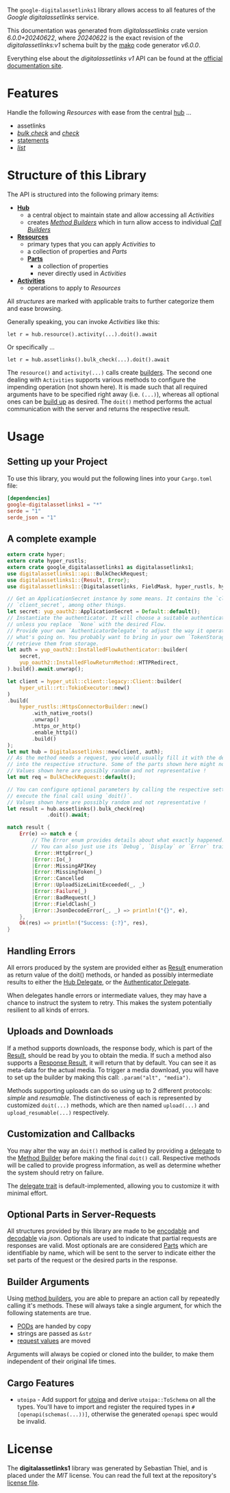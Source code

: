 <!---
DO NOT EDIT !
This file was generated automatically from 'src/generator/templates/api/README.md.mako'
DO NOT EDIT !
-->
The `google-digitalassetlinks1` library allows access to all features of the *Google digitalassetlinks* service.

This documentation was generated from *digitalassetlinks* crate version *6.0.0+20240622*, where *20240622* is the exact revision of the *digitalassetlinks:v1* schema built by the [mako](http://www.makotemplates.org/) code generator *v6.0.0*.

Everything else about the *digitalassetlinks* *v1* API can be found at the
[official documentation site](https://developers.google.com/digital-asset-links/).
# Features

Handle the following *Resources* with ease from the central [hub](https://docs.rs/google-digitalassetlinks1/6.0.0+20240622/google_digitalassetlinks1/Digitalassetlinks) ...

* assetlinks
 * [*bulk check*](https://docs.rs/google-digitalassetlinks1/6.0.0+20240622/google_digitalassetlinks1/api::AssetlinkBulkCheckCall) and [*check*](https://docs.rs/google-digitalassetlinks1/6.0.0+20240622/google_digitalassetlinks1/api::AssetlinkCheckCall)
* [statements](https://docs.rs/google-digitalassetlinks1/6.0.0+20240622/google_digitalassetlinks1/api::Statement)
 * [*list*](https://docs.rs/google-digitalassetlinks1/6.0.0+20240622/google_digitalassetlinks1/api::StatementListCall)




# Structure of this Library

The API is structured into the following primary items:

* **[Hub](https://docs.rs/google-digitalassetlinks1/6.0.0+20240622/google_digitalassetlinks1/Digitalassetlinks)**
    * a central object to maintain state and allow accessing all *Activities*
    * creates [*Method Builders*](https://docs.rs/google-digitalassetlinks1/6.0.0+20240622/google_digitalassetlinks1/common::MethodsBuilder) which in turn
      allow access to individual [*Call Builders*](https://docs.rs/google-digitalassetlinks1/6.0.0+20240622/google_digitalassetlinks1/common::CallBuilder)
* **[Resources](https://docs.rs/google-digitalassetlinks1/6.0.0+20240622/google_digitalassetlinks1/common::Resource)**
    * primary types that you can apply *Activities* to
    * a collection of properties and *Parts*
    * **[Parts](https://docs.rs/google-digitalassetlinks1/6.0.0+20240622/google_digitalassetlinks1/common::Part)**
        * a collection of properties
        * never directly used in *Activities*
* **[Activities](https://docs.rs/google-digitalassetlinks1/6.0.0+20240622/google_digitalassetlinks1/common::CallBuilder)**
    * operations to apply to *Resources*

All *structures* are marked with applicable traits to further categorize them and ease browsing.

Generally speaking, you can invoke *Activities* like this:

```Rust,ignore
let r = hub.resource().activity(...).doit().await
```

Or specifically ...

```ignore
let r = hub.assetlinks().bulk_check(...).doit().await
```

The `resource()` and `activity(...)` calls create [builders][builder-pattern]. The second one dealing with `Activities`
supports various methods to configure the impending operation (not shown here). It is made such that all required arguments have to be
specified right away (i.e. `(...)`), whereas all optional ones can be [build up][builder-pattern] as desired.
The `doit()` method performs the actual communication with the server and returns the respective result.

# Usage

## Setting up your Project

To use this library, you would put the following lines into your `Cargo.toml` file:

```toml
[dependencies]
google-digitalassetlinks1 = "*"
serde = "1"
serde_json = "1"
```

## A complete example

```Rust
extern crate hyper;
extern crate hyper_rustls;
extern crate google_digitalassetlinks1 as digitalassetlinks1;
use digitalassetlinks1::api::BulkCheckRequest;
use digitalassetlinks1::{Result, Error};
use digitalassetlinks1::{Digitalassetlinks, FieldMask, hyper_rustls, hyper_util, yup_oauth2};

// Get an ApplicationSecret instance by some means. It contains the `client_id` and
// `client_secret`, among other things.
let secret: yup_oauth2::ApplicationSecret = Default::default();
// Instantiate the authenticator. It will choose a suitable authentication flow for you,
// unless you replace  `None` with the desired Flow.
// Provide your own `AuthenticatorDelegate` to adjust the way it operates and get feedback about
// what's going on. You probably want to bring in your own `TokenStorage` to persist tokens and
// retrieve them from storage.
let auth = yup_oauth2::InstalledFlowAuthenticator::builder(
    secret,
    yup_oauth2::InstalledFlowReturnMethod::HTTPRedirect,
).build().await.unwrap();

let client = hyper_util::client::legacy::Client::builder(
    hyper_util::rt::TokioExecutor::new()
)
.build(
    hyper_rustls::HttpsConnectorBuilder::new()
        .with_native_roots()
        .unwrap()
        .https_or_http()
        .enable_http1()
        .build()
);
let mut hub = Digitalassetlinks::new(client, auth);
// As the method needs a request, you would usually fill it with the desired information
// into the respective structure. Some of the parts shown here might not be applicable !
// Values shown here are possibly random and not representative !
let mut req = BulkCheckRequest::default();

// You can configure optional parameters by calling the respective setters at will, and
// execute the final call using `doit()`.
// Values shown here are possibly random and not representative !
let result = hub.assetlinks().bulk_check(req)
             .doit().await;

match result {
    Err(e) => match e {
        // The Error enum provides details about what exactly happened.
        // You can also just use its `Debug`, `Display` or `Error` traits
         Error::HttpError(_)
        |Error::Io(_)
        |Error::MissingAPIKey
        |Error::MissingToken(_)
        |Error::Cancelled
        |Error::UploadSizeLimitExceeded(_, _)
        |Error::Failure(_)
        |Error::BadRequest(_)
        |Error::FieldClash(_)
        |Error::JsonDecodeError(_, _) => println!("{}", e),
    },
    Ok(res) => println!("Success: {:?}", res),
}

```
## Handling Errors

All errors produced by the system are provided either as [Result](https://docs.rs/google-digitalassetlinks1/6.0.0+20240622/google_digitalassetlinks1/common::Result) enumeration as return value of
the doit() methods, or handed as possibly intermediate results to either the
[Hub Delegate](https://docs.rs/google-digitalassetlinks1/6.0.0+20240622/google_digitalassetlinks1/common::Delegate), or the [Authenticator Delegate](https://docs.rs/yup-oauth2/*/yup_oauth2/trait.AuthenticatorDelegate.html).

When delegates handle errors or intermediate values, they may have a chance to instruct the system to retry. This
makes the system potentially resilient to all kinds of errors.

## Uploads and Downloads
If a method supports downloads, the response body, which is part of the [Result](https://docs.rs/google-digitalassetlinks1/6.0.0+20240622/google_digitalassetlinks1/common::Result), should be
read by you to obtain the media.
If such a method also supports a [Response Result](https://docs.rs/google-digitalassetlinks1/6.0.0+20240622/google_digitalassetlinks1/common::ResponseResult), it will return that by default.
You can see it as meta-data for the actual media. To trigger a media download, you will have to set up the builder by making
this call: `.param("alt", "media")`.

Methods supporting uploads can do so using up to 2 different protocols:
*simple* and *resumable*. The distinctiveness of each is represented by customized
`doit(...)` methods, which are then named `upload(...)` and `upload_resumable(...)` respectively.

## Customization and Callbacks

You may alter the way an `doit()` method is called by providing a [delegate](https://docs.rs/google-digitalassetlinks1/6.0.0+20240622/google_digitalassetlinks1/common::Delegate) to the
[Method Builder](https://docs.rs/google-digitalassetlinks1/6.0.0+20240622/google_digitalassetlinks1/common::CallBuilder) before making the final `doit()` call.
Respective methods will be called to provide progress information, as well as determine whether the system should
retry on failure.

The [delegate trait](https://docs.rs/google-digitalassetlinks1/6.0.0+20240622/google_digitalassetlinks1/common::Delegate) is default-implemented, allowing you to customize it with minimal effort.

## Optional Parts in Server-Requests

All structures provided by this library are made to be [encodable](https://docs.rs/google-digitalassetlinks1/6.0.0+20240622/google_digitalassetlinks1/common::RequestValue) and
[decodable](https://docs.rs/google-digitalassetlinks1/6.0.0+20240622/google_digitalassetlinks1/common::ResponseResult) via *json*. Optionals are used to indicate that partial requests are responses
are valid.
Most optionals are are considered [Parts](https://docs.rs/google-digitalassetlinks1/6.0.0+20240622/google_digitalassetlinks1/common::Part) which are identifiable by name, which will be sent to
the server to indicate either the set parts of the request or the desired parts in the response.

## Builder Arguments

Using [method builders](https://docs.rs/google-digitalassetlinks1/6.0.0+20240622/google_digitalassetlinks1/common::CallBuilder), you are able to prepare an action call by repeatedly calling it's methods.
These will always take a single argument, for which the following statements are true.

* [PODs][wiki-pod] are handed by copy
* strings are passed as `&str`
* [request values](https://docs.rs/google-digitalassetlinks1/6.0.0+20240622/google_digitalassetlinks1/common::RequestValue) are moved

Arguments will always be copied or cloned into the builder, to make them independent of their original life times.

[wiki-pod]: http://en.wikipedia.org/wiki/Plain_old_data_structure
[builder-pattern]: http://en.wikipedia.org/wiki/Builder_pattern
[google-go-api]: https://github.com/google/google-api-go-client

## Cargo Features

* `utoipa` - Add support for [utoipa](https://crates.io/crates/utoipa) and derive `utoipa::ToSchema` on all
the types. You'll have to import and register the required types in `#[openapi(schemas(...))]`, otherwise the
generated `openapi` spec would be invalid.


# License
The **digitalassetlinks1** library was generated by Sebastian Thiel, and is placed
under the *MIT* license.
You can read the full text at the repository's [license file][repo-license].

[repo-license]: https://github.com/Byron/google-apis-rsblob/main/LICENSE.md

